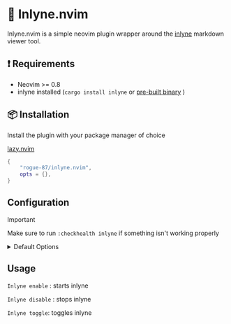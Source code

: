 # 📓 Inlyne.nvim

Inlyne.nvim is a simple neovim plugin wrapper around the [inlyne](https://github.com/Inlyne-Project/inlyne) markdown viewer tool.

## ❗ Requirements

- Neovim >= 0.8
- inlyne installed (`cargo install inlyne` or [pre-built binary](https://github.com/Inlyne-Project/inlyne/releases) )

## 📦 Installation

Install the plugin with your package manager of choice

[lazy.nvim](https://github.com/folke/lazy.nvim)

```lua
{
    "rogue-87/inlyne.nvim",
    opts = {},
}
```

## Configuration

> [!important]
> Make sure to run `:checkhealth inlyne` if something isn't working properly

<details>
    <summary>Default Options</summary>

```lua
    ---@class Inlyne.Config
    ---@field bin string
    local default_config = {
        bin = "inlyne" -- must be available in PATH
    }
```

</details>

## Usage

`Inlyne enable` : starts inlyne

`Inlyne disable` : stops inlyne

`Inlyne toggle`: toggles inlyne
